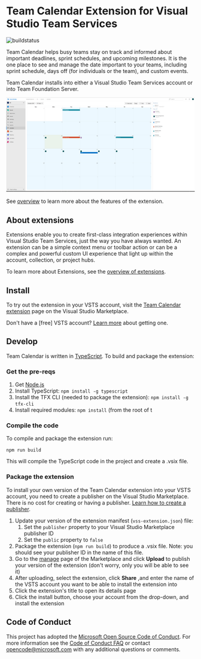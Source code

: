 # Team Calendar Extension for Visual Studio Team Services

![buildstatus](https://mseng.visualstudio.com/_apis/public/build/definitions/b924d696-3eae-4116-8443-9a18392d8544/5979/badge)

Team Calendar helps busy teams stay on track and informed about important deadlines, sprint schedules, and upcoming milestones. It is the one place to see and manage the date important to your teams, including sprint schedule, days off (for individuals or the team), and custom events.

Team Calendar installs into either a Visual Studio Team Services account or into Team Foundation Server.

![screenshot](static/v2-images/calendar-screen-shot.png)

See [overview](overview.md) to learn more about the features of the extension.

## About extensions

Extensions enable you to create first-class integration experiences within Visual Studio Team Services, just the way you have always wanted. An extension can be a simple context menu or toolbar action or can be a complex and powerful custom UI experience that light up within the account, collection, or project hubs.

To learn more about Extensions, see the [overview of extensions](https://www.visualstudio.com/docs/integrate/extensions/overview).

## Install

To try out the extension in your VSTS account, visit the [Team Calendar extension](https://marketplace.visualstudio.com/items?itemName=ms-devlabs.team-calendar) page on the Visual Studio Marketplace.

Don't have a [free] VSTS account? [Learn more](https://www.visualstudio.com/team-services/) about getting one.

## Develop

Team Calendar is written in [TypeScript](https://www.typescriptlang.org/). To build and package the extension:

### Get the pre-reqs

1. Get [Node.js](https://nodejs.org/)
2. Install TypeScript: `npm install -g typescript`
3. Install the TFX CLI (needed to package the extension): `npm install -g tfx-cli`
4. Install required modules: `npm install` (from the root of t

### Compile the code

To compile and package the extension run:

```
npm run build
```

This will compile the TypeScript code in the project and create a .vsix file.

### Package the extension

To install your own version of the Team Calendar extension into your VSTS account, you need to create a publisher on the Visual Studio Marketplace. There is no cost for creating or having a publisher. [Learn how to create a publisher](https://www.visualstudio.com/docs/integrate/extensions/publish/overview).

1. Update your version of the extension manifest (`vss-extension.json`) file:
    1. Set the `publisher` property to your Visual Studio Marketplace publisher ID
    2. Set the `public` property to `false`
2. Package the extension (`npm run build`) to produce a .vsix file. Note: you should see your publisher ID in the name of this file.
3. Go to the [manage](https://marketplace.visualstudio.com/manage) page of the Marketplace and click **Upload** to publish your version of the extension (don't worry, only you will be able to see it)
4. After uploading, select the extension, click **Share** ,and enter the name of the VSTS account you want to be able to install the extension into
5. Click the extension's title to open its details page
6. Click the install button, choose your account from the drop-down, and install the extension

## Code of Conduct

This project has adopted the [Microsoft Open Source Code of Conduct](https://opensource.microsoft.com/codeofconduct/). For more information see the [Code of Conduct FAQ](https://opensource.microsoft.com/codeofconduct/faq/) or contact [opencode@microsoft.com](mailto:opencode@microsoft.com) with any additional questions or comments.
